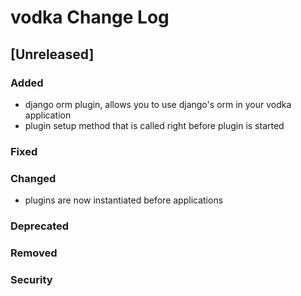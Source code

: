 
# vodka Change Log

## [Unreleased]
### Added
- django orm plugin, allows you to use django's orm in your vodka application
- plugin setup method that is called right before plugin is started
### Fixed
### Changed
- plugins are now instantiated before applications
### Deprecated
### Removed
### Security

